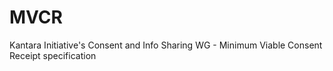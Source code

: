 # MVCR
Kantara Initiative's Consent and Info Sharing WG - Minimum Viable Consent Receipt specification
